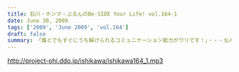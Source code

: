 ```yaml
---
title: 石川・ホンマ・ぶるんのBe-SIDE Your Life! vol.164-1
date: June 30, 2009
tags: ['2009', 'June 2009', 'vol.164']
draft: false
summary: 「誰とでもすぐにうち解けられるコミュニケーション能力がウリです！」・・・なんてことは絶対に言えないメンバーが集うビーサイ。今回はなぜかそんなお話になっていき・・・NAMAE
---
```


http://project-phi.ddo.jp/ishikawa/ishikawa164_1.mp3